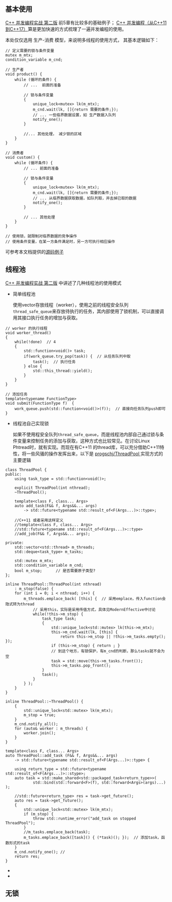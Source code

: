 ## 基本使用

[C++ 并发编程实战 第二版](https://www.bookstack.cn/books/CPP-Concurrency-In-Action-2ed-2019) 前5章有比较多的基础例子；
[C++ 并发编程（从C++11到C++17）](https://paul.pub/cpp-concurrency/)算是更加快速的方式梳理了一遍并发编程的使用。

本处仅仅选用 生产-消费 模型，来说明多线程的使用方式， 其基本逻辑如下：

```
// 定义需要的锁与条件变量
mutex m_mtx;  
condition_variable m_cnd;

// 生产者
void product() {
    while (循环的条件) {
        // ...  前面的准备

        // 锁与条件变量
        {
            unique_lock<mutex> lk(m_mtx);
            m_cnd.wait(lk, []{return 需要的条件;});
            // ... 一些临界数据设置，如 生产数据入队列
            notify_one();
        }

        //... 其他处理， 减少锁的区域
    }   
}

// 消费者
void custom() {
    while (循环条件) {
        // ... 前面的准备

        // 锁与条件变量
        {
            unique_lock<mutex> lk(m_mtx);
            m_cnd.wait(lk, []{return 需要的条件;});
            // ... 从临界数据获取数据，如队列取，并去掉已取的数据
            notify_one();
        }

        // ... 其他处理
    }
}

// 使用锁，就限制对临界数据的竞争操作
// 使用条件变量，在某一方条件满足时，另一方可执行相应操作
```

可参考本文档提供的[源码例子](src/product-consum/v1.cpp) 


## 线程池

[C++ 并发编程实战 第二版](https://www.bookstack.cn/books/CPP-Concurrency-In-Action-2ed-2019) 中讲述了几种线程池的使用模式

- 简单线程池

    使用vector<thred>存放线程（worker），使用之前的线程安全队列`thread_safe_queue`来存放待执行的任务，其内部使用了锁机制，可以直接调用其接口执行任务的增加与获取。
```
// worker 的执行线程
void worker_thread()
{
    while(!done)  // 4
    {
        std::function<void()> task; 
        if(work_queue.try_pop(task)) {  // 从任务队列中取
            task();  // 执行任务
        } else {
            std::this_thread::yield();
        }
    }
}

// 添加任务
template<typename FunctionType>
void submit(FunctionType f)  {
    work_queue.push(std::function<void()>(f));  // 直接向任务队列push即可
}
```

- 线程池自己实现锁

    如果不使用程安全队列`thread_safe_queue`，而是线程池内部自己通过锁与条件变量来控制任务的添加与获取，这种方式也比较常见。在讨论Linux Phtread时，就有实现。而现在有C++11 的thread库，可以充分借助C++11特性，将一些风骚的操作发挥出来，以下是 [ progschj/ThreadPool ](https://github.com/progschj/ThreadPool)实现方式的主要逻辑

```
class ThreadPool {
public:
    using task_type = std::function<void()>;

    explicit ThreadPool(int nthread);
    ~ThreadPool();

    template<class F, class... Args>
    auto add_task(F&& f, Args&&... args)
        -> std::future<typename std::result_of<F(Args...)>::type>;

    //C++11 或者采用这样定义
    //template<class F, class... Args>
    //std::future<typename std::result_of<F(Args...)>::type>
    //add_job(F&& f, Args&&... args);
    
private:    
    std::vector<std::thread> m_threads;
    std::deque<task_type> m_tasks; 

    std::mutex m_mtx;
    std::condition_variable m_cnd;
    bool m_stop;      // 是否需要原子类型?
};

inline ThreadPool::ThreadPool(int nthread) 
    : m_stop(false) {
    for (int i = 0; i < nthread; i++) {
        m_threads.emplace_back( [this] {  // 采用emplace，传入function会隐式转为thread
            // 采用this，实际是采用传值方式，具体见ModernEffective中讨论
            while(!this->m_stop) {
                task_type task;
                {
                    std::unique_lock<std::mutex> lk(this->m_mtx);
                    this->m_cnd.wait(lk, [this] {
                        return this->m_stop || !this->m_tasks.empty(); });
                    if (this->m_stop) { return ; }
                    // 到这个地方，有锁保护，有m_cnd的判断，那么tasks就不会为空
                    task = std::move(this->m_tasks.front());
                    this->m_tasks.pop_front();
                }
                task();
            }
        } );
    }
}

inline ThreadPool::~ThreadPool() {
    {
        std::unique_lock<std::mutex> lk(m_mtx);
        m_stop = true;
    }
    m_cnd.notify_all();
    for (auto& worker : m_threads) {
        worker.join();
    }
}

template<class F, class... Args> 
auto ThreadPool::add_task (F&& f, Args&&... args) 
    -> std::future<typename std::result_of<F(Args...)>::type> {

    using return_type = std::future<typename std::result_of<F(Args...)>::stype>;
    auto task = std::make_shared<std::packaged_task<return_type>>(
            std::bind(std::forward<F>(f), std::forward<Args>(args)...) );

    //std::future<return_type> res = task->get_future();
    auto res = task->get_future();
    {
        std::unique_lock<std::mutex> lk(m_mtx);
        if (m_stop) {
            throw std::runtime_error("add_task on stopped ThreadPool");
        }
        //m_tasks.emplace_back(task);
        m_tasks.emplace_back([task]() { (*task)(); });  // 添加task，函数形式的task
    }
    m_cnd.notify_one(); //
    return res;
}
```
-
-
## 无锁


